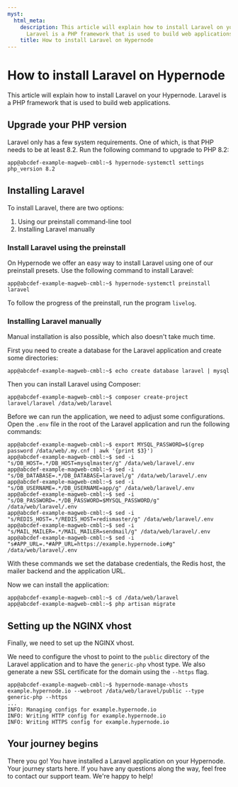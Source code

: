 ```yaml
---
myst:
  html_meta:
    description: This article will explain how to install Laravel on your Hypernode.
      Laravel is a PHP framework that is used to build web applications.
    title: How to install Laravel on Hypernode
---
```


# How to install Laravel on Hypernode

This article will explain how to install Laravel on your Hypernode. Laravel is a PHP framework that is used to build web applications.

## Upgrade your PHP version

Laravel only has a few system requirements. One of which, is that PHP needs to be at least 8.2. Run the following command to upgrade to PHP 8.2:

```console
app@abcdef-example-magweb-cmbl:~$ hypernode-systemctl settings php_version 8.2
```

## Installing Laravel

To install Laravel, there are two options:

1. Using our preinstall command-line tool
1. Installing Laravel manually

### Install Laravel using the preinstall

On Hypernode we offer an easy way to install Laravel using one of our preinstall presets. Use the following command to install Laravel:

```console
app@abcdef-example-magweb-cmbl:~$ hypernode-systemctl preinstall laravel
```

To follow the progress of the preinstall, run the program `livelog`.

### Installing Laravel manually

Manual installation is also possible, which also doesn't take much time.

First you need to create a database for the Laravel application and create some directories:

```console
app@abcdef-example-magweb-cmbl:~$ echo create database laravel | mysql
```

Then you can install Laravel using Composer:

```console
app@abcdef-example-magweb-cmbl:~$ composer create-project laravel/laravel /data/web/laravel
```

Before we can run the application, we need to adjust some configurations. Open the `.env` file in the root of the Laravel application and run the following commands:

```console
app@abcdef-example-magweb-cmbl:~$ export MYSQL_PASSWORD=$(grep password /data/web/.my.cnf | awk '{print $3}')
app@abcdef-example-magweb-cmbl:~$ sed -i "s/DB_HOST=.*/DB_HOST=mysqlmaster/g" /data/web/laravel/.env
app@abcdef-example-magweb-cmbl:~$ sed -i "s/DB_DATABASE=.*/DB_DATABASE=laravel/g" /data/web/laravel/.env
app@abcdef-example-magweb-cmbl:~$ sed -i "s/DB_USERNAME=.*/DB_USERNAME=app/g" /data/web/laravel/.env
app@abcdef-example-magweb-cmbl:~$ sed -i "s/DB_PASSWORD=.*/DB_PASSWORD=$MYSQL_PASSWORD/g" /data/web/laravel/.env
app@abcdef-example-magweb-cmbl:~$ sed -i "s/REDIS_HOST=.*/REDIS_HOST=redismaster/g" /data/web/laravel/.env
app@abcdef-example-magweb-cmbl:~$ sed -i "s/MAIL_MAILER=.*/MAIL_MAILER=sendmail/g" /data/web/laravel/.env
app@abcdef-example-magweb-cmbl:~$ sed -i "s#APP_URL=.*#APP_URL=https://example.hypernode.io#g" /data/web/laravel/.env
```

With these commands we set the database credentials, the Redis host, the mailer backend and the application URL.

Now we can install the application:

```console
app@abcdef-example-magweb-cmbl:~$ cd /data/web/laravel
app@abcdef-example-magweb-cmbl:~$ php artisan migrate
```

## Setting up the NGINX vhost

Finally, we need to set up the NGINX vhost.

We need to configure the vhost to point to the `public` directory of the Laravel application and to have the `generic-php` vhost type.
We also generate a new SSL certificate for the domain using the `--https` flag.

```console
app@abcdef-example-magweb-cmbl:~$ hypernode-manage-vhosts example.hypernode.io --webroot /data/web/laravel/public --type generic-php --https
...
INFO: Managing configs for example.hypernode.io
INFO: Writing HTTP config for example.hypernode.io
INFO: Writing HTTPS config for example.hypernode.io
```

## Your journey begins

There you go! You have installed a Laravel application on your Hypernode. Your journey starts here.
If you have any questions along the way, feel free to contact our support team. We're happy to help!
